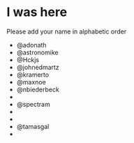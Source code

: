 # I was here

Please add your name in alphabetic order

* @adonath
* @astronomike
* @Hckjs
* @johnedmartz
* @kramerto
* @maxnoe
* @nbiederbeck
* 
* @spectram
* 
* 
* @tamasgal
*
